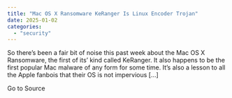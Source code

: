 ```yaml
---
title: "Mac OS X Ransomware KeRanger Is Linux Encoder Trojan"
date: 2025-01-02
categories: 
  - "security"
---
```


So there’s been a fair bit of noise this past week about the Mac OS X Ransomware, the first of its’ kind called KeRanger. It also happens to be the first popular Mac malware of any form for some time. It’s also a lesson to all the Apple fanbois that their OS is not impervious \[…\]

Go to Source
